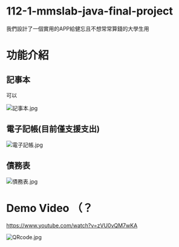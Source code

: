 # 112-1-mmslab-java-final-project
我們設計了一個實用的APP給健忘且不想常常算錢的大學生用

# 功能介紹
## 記事本

可以


![記事本.jpg](./Demo/記事本.jpg)

## 電子記帳(目前僅支援支出)



![電子記帳.jpg](./Demo/電子記帳.jpg)

## 債務表



![債務表.jpg](./Demo/債務表.jpg)

# Demo Video （？
https://www.youtube.com/watch?v=zVU0vQM7wKA

![QRcode.jpg](./Demo/QRcode.jpg)

